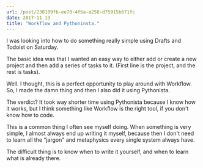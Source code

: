 ```yaml
---
url: /post/238109fb-ee70-4f5a-a258-d75915b671fc
date: 2017-11-13
title: "Workflow and Pythoninsta."
---
```


I was looking into how to do something really simple using Drafts and Todoist on Saturday. 



The basic idea was that I wanted an easy way to either add or create a new project and then add a series of tasks to it. (First line is the project, and the rest is tasks). 



Well. I thought, this is a perfect opportunity to play around with Workflow. So, I made the damn thing and then I also did it using Pythonista. 



The verdict? It took way shorter time using Pythonista because I know how it works, but I think something like Workflow is the right tool, if you don't know how to code. 



This is a common thing I often see myself doing. When something is very simple, I almost always end up writing it myself, because then I don't need to learn all the “jargon" and metaphysics every single system always have. 



The difficult thing is to know when to write it yourself, and when to learn what is already there.